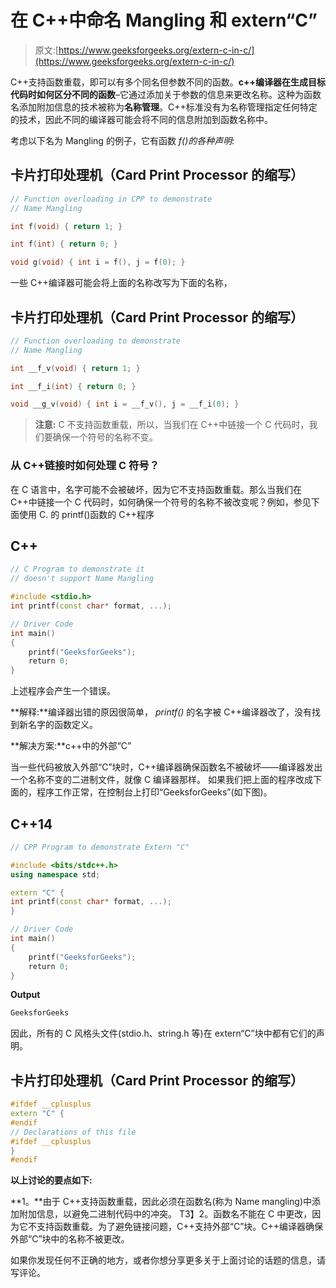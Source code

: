 # 在 C++中命名 Mangling 和 extern“C”

> 原文:[https://www.geeksforgeeks.org/extern-c-in-c/](https://www.geeksforgeeks.org/extern-c-in-c/)

C++支持函数重载，即可以有多个同名但参数不同的函数。**c++编译器在生成目标代码时如何区分不同的函数**–它通过添加关于参数的信息来更改名称。这种为函数名添加附加信息的技术被称为**名称管理**。C++标准没有为名称管理指定任何特定的技术，因此不同的编译器可能会将不同的信息附加到函数名称中。

考虑以下名为 Mangling 的例子，它有函数 *f()的各种声明:*

## 卡片打印处理机（Card Print Processor 的缩写）

```cpp
// Function overloading in CPP to demonstrate
// Name Mangling

int f(void) { return 1; }

int f(int) { return 0; }

void g(void) { int i = f(), j = f(0); }
```

一些 C++编译器可能会将上面的名称改写为下面的名称，

## 卡片打印处理机（Card Print Processor 的缩写）

```cpp
// Function overloading to demonstrate
// Name Mangling

int __f_v(void) { return 1; }

int __f_i(int) { return 0; }

void __g_v(void) { int i = __f_v(), j = __f_i(0); }
```

> **注意:** C 不支持函数重载，所以，当我们在 C++中链接一个 C 代码时，我们要确保一个符号的名称不变。

### **从 C++链接时如何处理 C 符号？**

在 C 语言中，名字可能不会被破坏，因为它不支持函数重载。那么当我们在 C++中链接一个 C 代码时，如何确保一个符号的名称不被改变呢？例如，参见下面使用 C.
的 printf()函数的 C++程序

## C++

```cpp
// C Program to demonstrate it
// doesn't support Name Mangling

#include <stdio.h>
int printf(const char* format, ...);

// Driver Code
int main()
{
    printf("GeeksforGeeks");
    return 0;
}
```

上述程序会产生一个错误。

**解释:**编译器出错的原因很简单， *printf()* 的名字被 C++编译器改了，没有找到新名字的函数定义。

**解决方案:**c++中的外部“C”

当一些代码被放入外部“C”块时，C++编译器确保函数名不被破坏——编译器发出一个名称不变的二进制文件，就像 C 编译器那样。
如果我们把上面的程序改成下面的，程序工作正常，在控制台上打印“GeeksforGeeks”(如下图)。

## C++14

```cpp
// CPP Program to demonstrate Extern "C"

#include <bits/stdc++.h>
using namespace std;

extern "C" {
int printf(const char* format, ...);
}

// Driver Code
int main()
{
    printf("GeeksforGeeks");
    return 0;
}
```

**Output**

```cpp
GeeksforGeeks
```

因此，所有的 C 风格头文件(stdio.h、string.h 等)在 extern“C”块中都有它们的声明。

## 卡片打印处理机（Card Print Processor 的缩写）

```cpp
#ifdef __cplusplus
extern "C" {
#endif
// Declarations of this file
#ifdef __cplusplus
}
#endif
```

**以上讨论的要点如下:**

**1。**由于 C++支持函数重载，因此必须在函数名(称为 Name mangling)中添加附加信息，以避免二进制代码中的冲突。
T3】2。函数名不能在 C 中更改，因为它不支持函数重载。为了避免链接问题，C++支持外部“C”块。C++编译器确保外部“C”块中的名称不被更改。

如果你发现任何不正确的地方，或者你想分享更多关于上面讨论的话题的信息，请写评论。